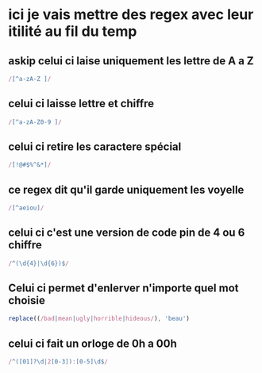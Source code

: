 # ici je vais mettre des regex avec leur itilité au fil du temp

## askip celui ci laise uniquement les lettre de A a Z 
```js
/[^a-zA-Z ]/

```
## celui ci laisse lettre et chiffre

```js
/[^a-zA-Z0-9 ]/
```

## celui ci retire les caractere spécial 
```js
/[!@#$%^&*]/
```

## ce regex dit qu'il garde uniquement les voyelle 
```js
/[^aeiou]/
```

## celui ci c'est une version de code pin de 4 ou 6 chiffre
```js
/^(\d{4}|\d{6})$/
```

## Celui ci permet d'enlerver n'importe quel mot choisie 
```js
replace((/bad|mean|ugly|horrible|hideous/), 'beau')
```
## celui ci fait un orloge de 0h     a 00h 
```js
/^([01]?\d|2[0-3]):[0-5]\d$/
```